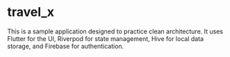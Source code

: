 # travel_x
This is a sample application designed to practice clean architecture. It uses Flutter for the UI, Riverpod for state management, Hive for local data storage, and Firebase for authentication.

